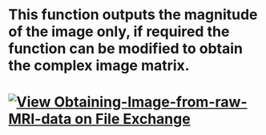 # This function outputs the magnitude of the image only, if required the function can be modified to obtain the complex image matrix.

# [![View Obtaining-Image-from-raw-MRI-data on File Exchange](https://www.mathworks.com/matlabcentral/images/matlab-file-exchange.svg)](https://www.mathworks.com/matlabcentral/fileexchange/91845-obtaining-image-from-raw-mri-data)
